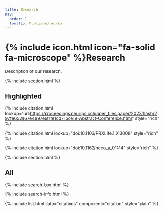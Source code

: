 ```yaml
---
title: Research
nav:
  order: 1
  tooltip: Published works
---
```


# {% include icon.html icon="fa-solid fa-microscope" %}Research

Description of our research.

{% include section.html %}

## Highlighted

{%
  include citation.html
  lookup="url:https://proceedings.neurips.cc/paper_files/paper/2023/hash/297fe652867e4897e9f1fe1cd715de19-Abstract-Conference.html"
  style="rich"
%}

{%
  include citation.html
  lookup="doi:10.1103/PRXLife.1.013008"
  style="rich"
%}

{%
  include citation.html
  lookup="doi:10.1162/neco_a_01414"
  style="rich"
%}

{% include section.html %}

## All

{% include search-box.html %}

{% include search-info.html %}

{% include list.html data="citations" component="citation" style="plain" %}
